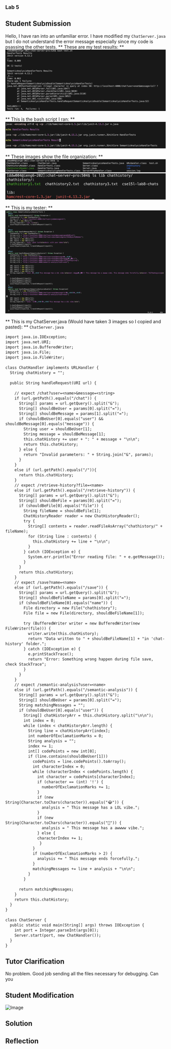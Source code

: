 ### Lab 5
## Student Submission
Hello, I have ran into an unfamiliar error. I have modified my `ChatServer.java` but I do not understand the error message especially since my code is psassing the other tests.
** These are my test results: **
![Image](lab5_testresults.png)

** This is the bash script I ran: ** 
![Image](lab5_bashtest.png)

** These images show the file organization: ** 
![Image](lab5_allfiles.png)
![Image](lab5_subdirectory.png)

** This is my tester: ** 
![Image](lab5_semanticanalysistests.png)

** This is my ChatServer.java (Would have taken 3 images so I copied and pasted): **
`ChatServer.java`
```
import java.io.IOException;
import java.net.URI;
import java.io.BufferedWriter;
import java.io.File;
import java.io.FileWriter;

class ChatHandler implements URLHandler {
  String chatHistory = "";

  public String handleRequest(URI url) {

    // expect /chat?user=<name>&message=<string>
    if (url.getPath().equals("/chat")) {
      String[] params = url.getQuery().split("&");
      String[] shouldBeUser = params[0].split("=");
      String[] shouldBeMessage = params[1].split("=");
      if (shouldBeUser[0].equals("user") && shouldBeMessage[0].equals("message")) {
        String user = shouldBeUser[1];
        String message = shouldBeMessage[1];
        this.chatHistory += user + ": " + message + "\n\n";
        return this.chatHistory;
      } else {
        return "Invalid parameters: " + String.join("&", params);
      }
    }
    else if (url.getPath().equals("/")){
      return this.chatHistory;
    }
    // expect /retrieve-history?file=<name>
    else if (url.getPath().equals("/retrieve-history")) {
      String[] params = url.getQuery().split("&");
      String[] shouldBeFile = params[0].split("=");
      if (shouldBeFile[0].equals("file")) {
        String fileName = shouldBeFile[1];
        ChatHistoryReader reader = new ChatHistoryReader();
        try {
          String[] contents = reader.readFileAsArray("chathistory/" + fileName);
          for (String line : contents) {
            this.chatHistory += line + "\n\n";
          }
        } catch (IOException e) {
          System.err.println("Error reading file: " + e.getMessage());
        }
      }
      return this.chatHistory;
    }
    // expect /save?name=<name>
    else if (url.getPath().equals("/save")) {
      String[] params = url.getQuery().split("&");
      String[] shouldBeFileName = params[0].split("=");
      if (shouldBeFileName[0].equals("name")) {
        File directory = new File("chathistory");
        File file = new File(directory, shouldBeFileName[1]);

        try (BufferedWriter writer = new BufferedWriter(new FileWriter(file))) {
          writer.write(this.chatHistory);
          return "Data written to " + shouldBeFileName[1] + "in 'chat-history' folder.";
        } catch (IOException e) {
          e.printStackTrace();
          return "Error: Something wrong happen during file save, check StackTrace";
        }
      }
    }
    // expect /semantic-analysis?user=<name>
    else if (url.getPath().equals("/semantic-analysis")) {
      String[] params = url.getQuery().split("&");
      String[] shouldBeUser = params[0].split("=");
      String matchingMessages = "";
      if (shouldBeUser[0].equals("user")) {
        String[] chatHistoryArr = this.chatHistory.split("\n\n");
        int index = 0;
        while (index < chatHistoryArr.length) {
          String line = chatHistoryArr[index];
          int numberOfExclamationMarks = 0;
          String analysis = "";
          index += 1;
          int[] codePoints = new int[0];
          if (line.contains(shouldBeUser[1]))
            codePoints = line.codePoints().toArray();
            int characterIndex = 0;
            while (characterIndex < codePoints.length) {
              int character = codePoints[characterIndex];
              if (character == (int) '!') {
                numberOfExclamationMarks += 1;
              }
              if (new String(Character.toChars(character)).equals("😂")) {
                analysis = " This message has a LOL vibe.";
              }
              if (new String(Character.toChars(character)).equals("🥹")) {
                analysis = " This message has a awwww vibe.";
              } else {
              characterIndex += 1;
               }
            }
            if (numberOfExclamationMarks > 2) {
              analysis += " This message ends forcefully.";
            }
            matchingMessages += line + analysis + "\n\n";
          }
        }
      
      return matchingMessages;
    }
    return this.chatHistory;
  }
}

class ChatServer {
  public static void main(String[] args) throws IOException {
    int port = Integer.parseInt(args[0]);
    Server.start(port, new ChatHandler());
  }
}
```
## Tutor Clarification 
No problem. Good job sending all the files necessary for debugging. Can you 


## Student Modification
![Image](lab5_.png)
## Solution

## Reflection
